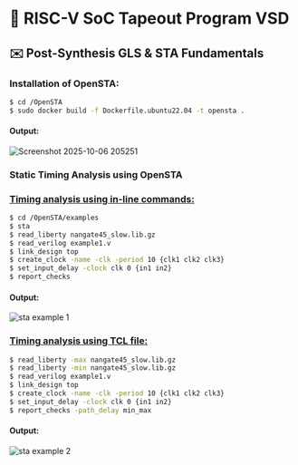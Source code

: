 # 🧮 RISC-V SoC Tapeout Program VSD
## ✉️ Post-Synthesis GLS & STA Fundamentals
### Installation of OpenSTA:

``` bash
$ cd /OpenSTA
$ sudo docker build -f Dockerfile.ubuntu22.04 -t opensta .
```

#### Output:
![Screenshot 2025-10-06 205251](https://github.com/user-attachments/assets/7a8734b5-5c89-48c0-b7ff-832938770876)

### Static Timing Analysis using OpenSTA
### <ins>Timing analysis using in-line commands:</ins>
``` bash
$ cd /OpenSTA/examples
$ sta
$ read_liberty nangate45_slow.lib.gz
$ read_verilog example1.v
$ link_design top
$ create_clock -name -clk -period 10 {clk1 clk2 clk3}
$ set_input_delay -clock clk 0 {in1 in2}
$ report_checks
```

#### Output:
![sta example 1](https://github.com/user-attachments/assets/c5690d76-2a0a-42bb-ba3d-4ceae80a4f0e)


### <ins>Timing analysis using TCL file:</ins>
``` bash
$ read_liberty -max nangate45_slow.lib.gz
$ read_liberty -min nangate45_slow.lib.gz
$ read_verilog example1.v
$ link_design top
$ create_clock -name -clk -period 10 {clk1 clk2 clk3}
$ set_input_delay -clock clk 0 {in1 in2}
$ report_checks -path_delay min_max
```

#### Output:

![sta example 2](https://github.com/user-attachments/assets/9f182d41-bfe7-4520-a890-3e2c6a493efd)

### <ins>
